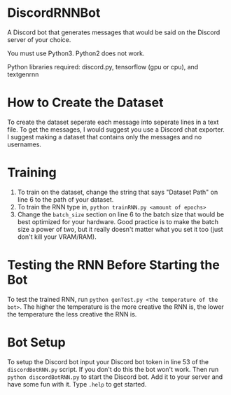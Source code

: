 # DiscordRNNBot
A Discord bot that generates messages that would be said on the Discord server of your choice.

You must use Python3. Python2 does not work.

Python libraries required: discord.py, tensorflow (gpu or cpu), and textgenrnn

# How to Create the Dataset
To create the dataset seperate each message into seperate lines in a text file. To get the messages, I would suggest you use a Discord chat exporter. I suggest making a dataset that contains only the messages and no usernames.
# Training
1. To train on the dataset, change the string that says "Dataset Path" on line 6 to the path of your dataset.
2. To train the RNN type in, `python trainRNN.py <amount of epochs>`
3. Change the `batch_size` section on line 6 to the batch size that would be best optimized for your hardware. Good practice is to make the batch size a power of two, but it really doesn't matter what you set it too (just don't kill your VRAM/RAM).
# Testing the RNN Before Starting the Bot
To test the trained RNN, run `python genTest.py <the temperature of the bot>`. The higher the temperature is the more creative the RNN is, the lower the temperature the less creative the RNN is.
# Bot Setup
To setup the Discord bot input your Discord bot token in line 53 of the `discordBotRNN.py` script. If you don't do this the bot won't work.
Then run `python discordBotRNN.py` to start the Discord bot.
Add it to your server and have some fun with it.
Type `.help` to get started.
